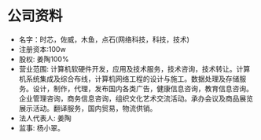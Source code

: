 # 公司资料

- 名字：时芯，佐威，木鱼，点石(网络科技，科技，技术)
- 注册资本:100w
- 股权: 姜陶100%
- 营业范围: 计算机软硬件开发，应用及技术服务，技术咨询，技术转让。计算机系统集成及综合布线，计算机网络工程的设计与施工。数据处理及存储服务。设计，制作，代理，发布国内各类广告，健康信息咨询，教育信息咨询。企业管理咨询，商务信息咨询，组织文化艺术交流活动。承办会议及商品展览展示活动。翻译服务，国内贸易，物流供销。
- 法人代表人: 姜陶
- 监事: 杨小翠。